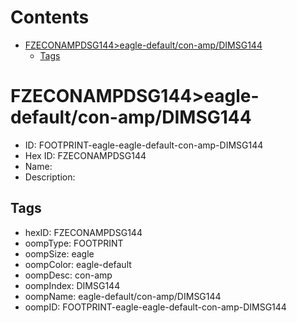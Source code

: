 



Contents
========

* [FZECONAMPDSG144>eagle-default/con-amp/DIMSG144](#fzeconampdsg144eagle-defaultcon-ampdimsg144)
	* [Tags](#tags)

# FZECONAMPDSG144>eagle-default/con-amp/DIMSG144

- ID: FOOTPRINT-eagle-eagle-default-con-amp-DIMSG144
- Hex ID: FZECONAMPDSG144
- Name: 
- Description: 

## Tags

- hexID: FZECONAMPDSG144
- oompType: FOOTPRINT
- oompSize: eagle
- oompColor: eagle-default
- oompDesc: con-amp
- oompIndex: DIMSG144
- oompName: eagle-default/con-amp/DIMSG144
- oompID: FOOTPRINT-eagle-eagle-default-con-amp-DIMSG144
